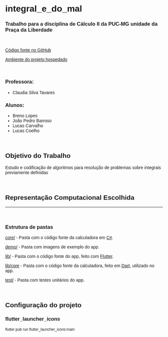 <style>
  @import url('https://fonts.googleapis.com/css2?family=Poppins:ital,wght@0,100;0,200;0,300;0,400;0,500;0,600;0,700;0,800;0,900;1,100;1,200;1,300;1,400;1,500;1,600;1,700;1,800;1,900&display=swap'); 

* {
  font-family: 'Poppins', sans-serif; 
}  
</style>

# integral_e_do_mal

### Trabalho para a disciplina de Cálculo II da PUC-MG unidade da Praça da Liberdade

<br>

[Código fonte no GitHub](https://github.com/LucasVinicius314/integral-e-do-mal)

[Ambiente do projeto hospedado](https://integral-e-do-mal.herokuapp.com/)

<br>

### Professora:

* Claudia Silva Tavares

### Alunos:

* Breno Lopes
* João Pedro Barroso
* Lucas Carvalho
* Lucas Coelho

<br>

## Objetivo do Trabalho

Estudo e codificação de algoritmos para resolução de problemas sobre integrais previamente definidas

<br>

## Representação Computacional Escolhida

***

<br>

### Estrutura de pastas

[core/](/core/) - Pasta com o código fonte da calculadora em [C#](https://docs.microsoft.com/en-us/dotnet/csharp/).

[demo/](/demo/) - Pasta com imagens de exemplo do app.

[lib/](/lib/) - Pasta com o código fonte do app, feito com [Flutter](https://flutter.dev/).

[lib/core](/lib/core/) - Pasta com o código fonte da calculadora, feito em [Dart](https://dart.dev/), utilizado no app.

[test/](/test/) - Pasta com testes unitários do app.

<br>

## Configuração do projeto

### flutter_launcher_icons

```bash
flutter pub run flutter_launcher_icons:main
```
